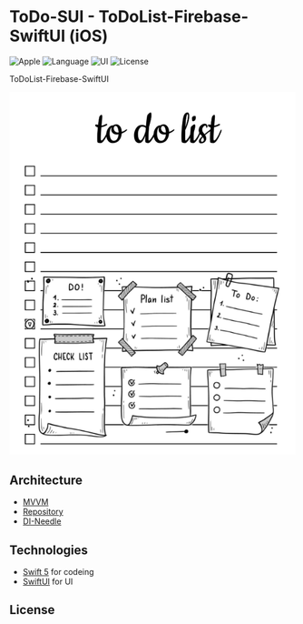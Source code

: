 # ToDo-SUI - ToDoList-Firebase-SwiftUI (iOS)

![Apple](https://img.shields.io/badge/iOS-18-FFFF66?logo=apple) ![Language](https://img.shields.io/badge/Swift-5-blue?logo=swift) ![UI](https://img.shields.io/badge/SwiftUI-6-magenta?logo=NextUI) ![License](https://img.shields.io/aur/license/android-studio)

ToDoList-Firebase-SwiftUI

![Title](/img/title.png)

## Architecture

- [MVVM](https://ru.wikipedia.org/wiki/Model-View-ViewModel)
- [Repository](https://uk.wikipedia.org/wiki/Repository)
- [DI-Needle](https://github.com/uber/needle)

## Technologies

- [Swift 5](https://www.swift.org/documentation/) for codeing
- [SwiftUI](https://developer.apple.com/xcode/swiftui/) for UI

## License

```
```
